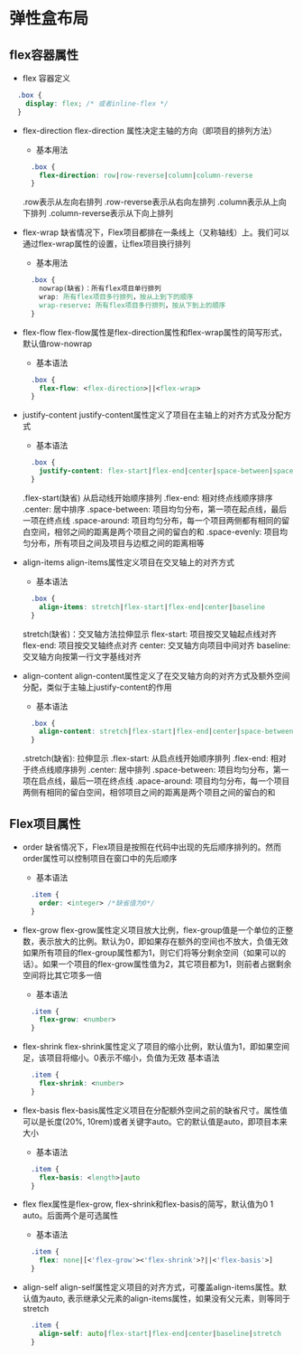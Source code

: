 # 弹性盒布局

## flex容器属性

- flex 容器定义

```css
  .box {
    display: flex; /* 或者inline-flex */
  }
```

- flex-direction
  flex-direction 属性决定主轴的方向（即项目的排列方法）
  - 基本用法
  
  ```css
    .box {
      flex-direction: row|row-reverse|column|column-reverse
    }
  ```

  .row表示从左向右排列
  .row-reverse表示从右向左排列
  .column表示从上向下排列
  .column-reverse表示从下向上排列

- flex-wrap
  缺省情况下，Flex项目都排在一条线上（又称轴线）上。我们可以通过flex-wrap属性的设置，让flex项目换行排列
  - 基本用法
  
  ```css
    .box {
      nowrap(缺省)：所有flex项目单行排列
      wrap: 所有flex项目多行排列，按从上到下的顺序
      wrap-reserve: 所有flex项目多行排列，按从下到上的顺序
    }
  ```

- flex-flow
  flex-flow属性是flex-direction属性和flex-wrap属性的简写形式，默认值row-nowrap
  - 基本语法
  
  ```css
    .box {
      flex-flow: <flex-direction>||<flex-wrap>
    }
  ```

- justify-content
  justify-content属性定义了项目在主轴上的对齐方式及分配方式
  - 基本语法 
  
  ```css
    .box {
      justify-content: flex-start|flex-end|center|space-between|space-around|space-evenly
    }
  ```

  .flex-start(缺省) 从启动线开始顺序排列
  .flex-end: 相对终点线顺序排序
  .center: 居中排序
  .space-between: 项目均匀分布，第一项在起点线，最后一项在终点线
  .space-around: 项目均匀分布，每一个项目两侧都有相同的留白空间，相邻之间的距离是两个项目之间的留白的和
  .space-evenly: 项目均匀分布，所有项目之间及项目与边框之间的距离相等

- align-items 
  align-items属性定义项目在交叉轴上的对齐方式
  - 基本语法
  
  ```css
    .box {
      align-items: stretch|flex-start|flex-end|center|baseline
    }
  ```

  stretch(缺省)：交叉轴方法拉伸显示
  flex-start: 项目按交叉轴起点线对齐
  flex-end: 项目按交叉轴终点对齐
  center: 交叉轴方向项目中间对齐
  baseline: 交叉轴方向按第一行文字基线对齐

- align-content
  align-content属性定义了在交叉轴方向的对齐方式及额外空间分配，类似于主轴上justify-content的作用
  - 基本语法
  
  ```css
    .box {
      align-content: stretch|flex-start|flex-end|center|space-between|space-around
    }
  ```

  .stretch(缺省): 拉伸显示
  .flex-start: 从启点线开始顺序排列
  .flex-end: 相对于终点线顺序排列
  .center: 居中排列
  .space-between: 项目均匀分布，第一项在启点线，最后一项在终点线
  .apace-around: 项目均匀分布，每一个项目两侧有相同的留白空间，相邻项目之间的距离是两个项目之间的留白的和

## Flex项目属性

- order
  缺省情况下，Flex项目是按照在代码中出现的先后顺序排列的。然而order属性可以控制项目在窗口中的先后顺序
  - 基本语法
  
  ```css
    .item {
      order: <integer> /*缺省值为0*/
    }
  ```

- flex-grow
  flex-grow属性定义项目放大比例，flex-group值是一个单位的正整数，表示放大的比例。默认为0，即如果存在额外的空间也不放大，负值无效
  如果所有项目的flex-group属性都为1，则它们将等分剩余空间（如果可以的话）。如果一个项目的flex-grow属性值为2，其它项目都为1，则前者占据剩余空间将比其它项多一倍
  - 基本语法
  
  ```css
    .item {
      flex-grow: <number>
    }
  ```

- flex-shrink
  flex-shrink属性定义了项目的缩小比例，默认值为1，即如果空间足，该项目将缩小。0表示不缩小，负值为无效
  基本语法

  ```css
    .item {
      flex-shrink: <number>
    }
  ```  

- flex-basis
  flex-basis属性定义项目在分配额外空间之前的缺省尺寸。属性值可以是长度(20%, 10rem)或者关键字auto。它的默认值是auto，即项目本来大小
  - 基本语法

  ``` css
    .item {
      flex-basis: <length>|auto
    }
  ```

- flex
  flex属性是flex-grow, flex-shrink和flex-basis的简写，默认值为0 1 auto。后面两个是可选属性
  - 基本语法

  ```css
    .item {
      flex: none|[<'flex-grow'><'flex-shrink'>?||<'flex-basis'>]
    }
  ```

- align-self
  align-self属性定义项目的对齐方式，可覆盖align-items属性。默认值为auto, 表示继承父元素的align-items属性，如果没有父元素，则等同于stretch

  ```css
    .item {
      align-self: auto|flex-start|flex-end|center|baseline|stretch
    }
  ```
  